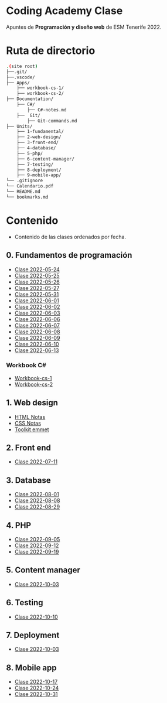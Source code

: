 # Coding Academy Clase
Apuntes de **Programación y diseño web** de ESM Tenerife 2022.

# Ruta de directorio
```sh
.(site root)
├──.git/
├──.vscode/
├── Apps/
    ├── workbook-cs-1/
    ├── workbook-cs-2/
├── Documentation/
    ├── C#/
        ├── C#-notes.md
    ├──  Git/
        ├── Git-commands.md
├── Units/
    ├── 1-fundamental/
    ├── 2-web-design/
    ├── 3-front-end/
    ├── 4-database/
    ├── 5-php/
    ├── 6-content-manager/
    ├── 7-testing/
    ├── 8-deployment/
    ├── 9-mobile-app/
└── .gitignore
└── Calendario.pdf
└── README.md
└── bookmarks.md
```

# Contenido
- Contenido de las clases ordenados por fecha.

## 0. Fundamentos de programación
- [Clase 2022-05-24](Units/0-fundamental/clase-2022-05-24.cs)
- [Clase 2022-05-25](Units/0-fundamental/clase-2022-05-25.cs)
- [Clase 2022-05-26](Units/0-fundamental/clase-2022-05-26.cs)
- [Clase 2022-05-27](Units/0-fundamental/clase-2022-05-27.cs)
- [Clase 2022-05-31](Units/0-fundamental/clase-2022-05-31.cs)
- [Clase 2022-06-01](Units/0-fundamental/clase-2022-06-01.cs)
- [Clase 2022-06-02](Units/0-fundamental/clase-2022-06-02.cs)
- [Clase 2022-06-03](Units/0-fundamental/clase-2022-06-03.cs)
- [Clase 2022-06-06](Units/0-fundamental/clase-2022-06-06.cs)
- [Clase 2022-06-07](Units/0-fundamental/clase-2022-06-07.cs)
- [Clase 2022-06-08](Units/0-fundamental/clase-2022-06-08.cs)
- [Clase 2022-06-09](Units/0-fundamental/clase-2022-06-09.cs)
- [Clase 2022-06-10](Units/0-fundamental/clase-2022-06-10.cs)
- [Clase 2022-06-13](Units/0-fundamental/clase-2022-06-13.cs)
### Workbook C#
- [Workbook-cs-1](Units/0-fundamental/workbook-cs-1/workbook-cs-1.md)
- [Workbook-cs-2](Units/0-fundamental/workbook-cs-2/workbook-cs-2.md)

## 1. Web design
- [HTML Notas](Units/1-web-design/notes/html-notes.md)
- [CSS Notas](Units/1-web-design/notes/css-notes.md)
- [Toolkit emmet](Units/1-web-design/notes/Toolkit-emmet.md)

## 2. Front end
- [Clase 2022-07-11](Units/2-front-end/notes-front-end.md)

## 3. Database
- [Clase 2022-08-01](Units/3-database/clase-2022-08-01.md)
- [Clase 2022-08-08](Units/3-database/clase-2022-08-08.md)
- [Clase 2022-08-29](Units/3-database/clase-2022-08-29.md)

## 4. PHP
- [Clase 2022-09-05](Units/4-php/clase-2022-09-05.md)
- [Clase 2022-09-12](Units/4-php/clase-2022-09-12.md)
- [Clase 2022-09-19](Units/4-php/clase-2022-09-26.md)

## 5. Content manager
- [Clase 2022-10-03](Units/5-content-manager/clase-2022-10-03.md)

## 6. Testing
- [Clase 2022-10-10](Units/6-testing/clase-2022-10-10.md)

## 7. Deployment
- [Clase 2022-10-03](Units/7-deployment/clase-2022-10-03.md)

## 8. Mobile app
- [Clase 2022-10-17](Units/8-mobile-app/clase-2022-10-17.md)
- [Clase 2022-10-24](Units/8-mobile-app/clase-2022-10-24.md)
- [Clase 2022-10-31](Units/8-mobile-app/clase-2022-10-31.md)
